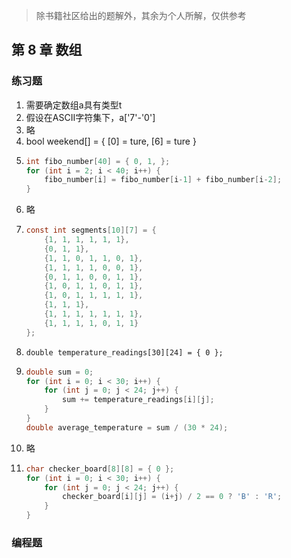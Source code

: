 > 除书籍社区给出的题解外，其余为个人所解，仅供参考

## 第 8 章 数组

### 练习题

1. 需要确定数组a具有类型t
2. 假设在ASCII字符集下，a['7'-'0']
3. 略
4. bool weekend[] = { [0] = ture, [6] = ture }
5. ```c
   int fibo_number[40] = { 0, 1, };
   for (int i = 2; i < 40; i++) {
       fibo_number[i] = fibo_number[i-1] + fibo_number[i-2];
   }
   ```
6. 略
7. ```c
   const int segments[10][7] = {
       {1, 1, 1, 1, 1, 1},
       {0, 1, 1},
       {1, 1, 0, 1, 1, 0, 1},
       {1, 1, 1, 1, 0, 0, 1},
       {0, 1, 1, 0, 0, 1, 1},
       {1, 0, 1, 1, 0, 1, 1},
       {1, 0, 1, 1, 1, 1, 1},
       {1, 1, 1},
       {1, 1, 1, 1, 1, 1, 1},
       {1, 1, 1, 1, 0, 1, 1}
   };
   ```
8. `double temperature_readings[30][24] = { 0 };`
9. ```c
   double sum = 0;
   for (int i = 0; i < 30; i++) {
       for (int j = 0; j < 24; j++) {
           sum += temperature_readings[i][j];
       }
   }
   double average_temperature = sum / (30 * 24);
   ```
10. 略
11. ```c
    char checker_board[8][8] = { 0 };
    for (int i = 0; i < 30; i++) {
        for (int j = 0; j < 24; j++) {
            checker_board[i][j] = (i+j) / 2 == 0 ? 'B' : 'R';
        }
    }
    ```

### 编程题
